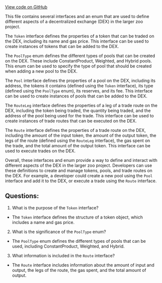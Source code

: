[View code on GitHub](zoo-labs/zoo/blob/master/zdk/research/MultiRouting/src/MultiRouterTypes.ts)

This file contains several interfaces and an enum that are used to define different aspects of a decentralized exchange (DEX) in the larger zoo project. 

The `Token` interface defines the properties of a token that can be traded on the DEX, including its name and gas price. This interface can be used to create instances of tokens that can be added to the DEX.

The `PoolType` enum defines the different types of pools that can be created on the DEX. These include ConstantProduct, Weighted, and Hybrid pools. This enum can be used to specify the type of pool that should be created when adding a new pool to the DEX.

The `Pool` interface defines the properties of a pool on the DEX, including its address, the tokens it contains (defined using the `Token` interface), its type (defined using the `PoolType` enum), its reserves, and its fee. This interface can be used to create instances of pools that can be added to the DEX.

The `RouteLeg` interface defines the properties of a leg of a trade route on the DEX, including the token being traded, the quantity being traded, and the address of the pool being used for the trade. This interface can be used to create instances of trade routes that can be executed on the DEX.

The `Route` interface defines the properties of a trade route on the DEX, including the amount of the input token, the amount of the output token, the legs of the route (defined using the `RouteLeg` interface), the gas spent on the trade, and the total amount of the output token. This interface can be used to execute trades on the DEX.

Overall, these interfaces and enum provide a way to define and interact with different aspects of the DEX in the larger zoo project. Developers can use these definitions to create and manage tokens, pools, and trade routes on the DEX. For example, a developer could create a new pool using the `Pool` interface and add it to the DEX, or execute a trade using the `Route` interface.
## Questions: 
 1. What is the purpose of the `Token` interface?
- The `Token` interface defines the structure of a token object, which includes a name and gas price.

2. What is the significance of the `PoolType` enum?
- The `PoolType` enum defines the different types of pools that can be used, including ConstantProduct, Weighted, and Hybrid.

3. What information is included in the `Route` interface?
- The `Route` interface includes information about the amount of input and output, the legs of the route, the gas spent, and the total amount of output.